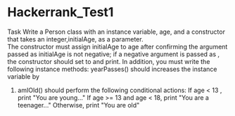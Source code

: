 # Hackerrank_Test1
Task  Write a Person class with an instance variable, age, and a constructor that takes an integer,initialAge, as a parameter.  
The constructor must assign initialAge to age after confirming the argument passed as initialAge is not negative; if a  negative argument is passed as , the constructor should set  to  and print.
In addition, you must write the following  instance methods:  yearPasses() should increases the  instance variable by 
1. amIOld() should perform the following conditional actions: If age &lt; 13 , print "You are young..." If  age >= 13 and age &lt; 18, print "You are a teenager..." Otherwise, print "You are old"
